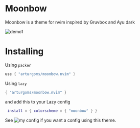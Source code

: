# Moonbow

Moonbow is a theme for nvim inspired by Gruvbox and Ayu dark

![demo1](https://github.com/arturgoms/moonbow.nvim/blob/master/images/image_1.png)

# Installing

Using `packer`

```lua
use { "arturgoms/moonbow.nvim" }
```

Using `lazy`

```lua
{ "arturgoms/moonbow.nvim" }
```
and add this to your Lazy config 
```lua
 install = { colorscheme = { "moonbow" } }
```

See ![my config](https://github.com/arturgoms/nvim) if you want a config using this theme.
